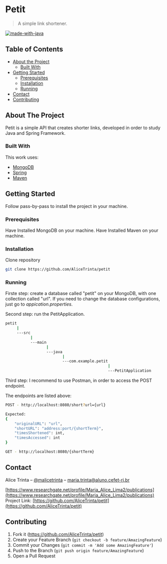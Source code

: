 # Petit
> A simple link shortener.

[![made-with-java](https://img.shields.io/badge/Java-ED8B00?style=for-the-badge&logo=java&logoColor=white)](https://docs.oracle.com/en/java/)

<!-- TABLE OF CONTENTS -->
## Table of Contents

* [About the Project](#about-the-project)
    * [Built With](#built-with)
* [Getting Started](#getting-started)
    * [Prerequisites](#prerequisites)
    * [Installation](#installation)
    * [Running](#Running)
* [Contact](#contact)
* [Contributing](#contributing)



<!-- ABOUT THE PROJECT -->
## About The Project
Petit is a simple API that creates shorter links, developed in order to study Java and Spring Framework.

### Built With
This work uses:
* [MongoDB](https://www.mongodb.com/golang)
* [Spring](https://docs.spring.io/spring-framework/docs/current/reference/html/)
* [Maven](https://maven.apache.org/guides/)


<!-- GETTING STARTED -->
## Getting Started

Follow pass-by-pass to install the project in your machine.

### Prerequisites

Have Installed MongoDB on your machine.
Have Installed Maven on your machine.

### Installation

Clone repository
```sh
git clone https://github.com/AliceTrinta/petit
```

### Running

Firste step: create a database called "petit" on your MongoDB, with one collection called "url". If you need to change the database configurations, just go to *appication.properties*.

Second step: run the PetitApplication.
```sh
petit
     |
     ---src
           |
           ---main
                  |
                  ---java
                         |
                         ---com.example.petit
                                             |
                                             ---PetitApplication
```

Third step: I recommend to use Postman, in order to access the POST endpoint.

The endpoints are listed above:
```sh
POST - http://localhost:8080/short?url={url}

Expected:
{
    "originalURL": "url",
    "shortURL": "address:port/{shortTerm}",
    "timesShortened": int,
    "timesAccessed": int
}
```
```sh
GET - http://localhost:8080/{shortTerm}
```

<!-- CONTACT -->
## Contact

Alice Trinta – [@malicetrinta](https://www.instagram.com/malicetrinta/) – maria.trinta@aluno.cefet-rj.br

[https://www.researchgate.net/profile/Maria_Alice_Lima2/publications](https://www.researchgate.net/profile/Maria_Alice_Lima2/publications)
Project Link: [https://github.com/AliceTrinta/petit](https://github.com/AliceTrinta/petit)



<!-- CONTRIBUTING -->
## Contributing

1. Fork it (<https://github.com/AliceTrinta/petit>)
2. Create your Feature Branch (`git checkout -b feature/AmazingFeature`)
3. Commit your Changes (`git commit -m 'Add some AmazingFeature'`)
4. Push to the Branch (`git push origin feature/AmazingFeature`)
5. Open a Pull Request

<!-- Markdown link & img dfn's -->
[npm-image]: https://img.shields.io/npm/v/datadog-metrics.svg?style=flat-square
[npm-url]: https://npmjs.org/package/datadog-metrics
[npm-downloads]: https://img.shields.io/npm/dm/datadog-metrics.svg?style=flat-square
[travis-image]: https://img.shields.io/travis/dbader/node-datadog-metrics/master.svg?style=flat-square
[travis-url]: https://travis-ci.org/dbader/node-datadog-metrics
